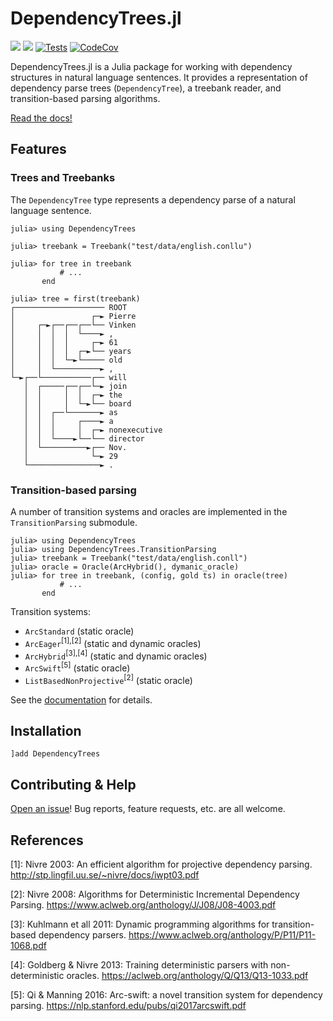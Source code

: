# DependencyTrees.jl

[![](https://img.shields.io/badge/docs-stable-blue.svg)](https://dellison.github.io/DependencyTrees.jl/stable) [![](https://img.shields.io/badge/docs-dev-blue.svg)](https://dellison.github.io/DependencyTrees.jl/dev) [![Tests](https://github.com/dellison/DependencyTrees.jl/actions/workflows/test.yml/badge.svg)](https://github.com/dellison/DependencyTrees.jl/actions/workflows/test.yml) [![CodeCov](https://codecov.io/gh/dellison/DependencyTrees.jl/branch/master/graph/badge.svg)](https://codecov.io/gh/dellison/DependencyTrees.jl)

DependencyTrees.jl is a Julia package for working with dependency structures in natural language sentences. It provides a representation of dependency parse trees (`DependencyTree`), a treebank reader, and transition-based parsing algorithms.

[Read the docs!](https://dellison.github.io/DependencyTrees.jl/stable/)

## Features

### Trees and Treebanks

The `DependencyTree` type represents a dependency parse of a natural language sentence.

```julia-repl
julia> using DependencyTrees

julia> treebank = Treebank("test/data/english.conllu")

julia> for tree in treebank
           # ...
       end

julia> tree = first(treebank)
┌──────────────────── ROOT
│                 ┌─► Pierre
│     ┌─►┌──┌──┌──└── Vinken
│     │  │  │  └────► ,
│     │  │  │     ┌─► 61
│     │  │  │  ┌─►└── years
│     │  │  └─►└───── old
│     │  └──────────► ,
└─►┌──└───────────┌── will
   │  ┌─────┌──┌──└─► join
   │  │     │  │  ┌─► the
   │  │     │  └─►└── board
   │  │  ┌──└───────► as
   │  │  │     ┌────► a
   │  │  │     │  ┌─► nonexecutive
   │  │  └────►└──└── director
   │  └──────────►┌── Nov.
   │              └─► 29
   └────────────────► .
```

### Transition-based parsing

A number of transition systems and oracles are implemented in the `TransitionParsing` submodule.

```julia-repl
julia> using DependencyTrees
julia> using DependencyTrees.TransitionParsing
julia> treebank = Treebank("test/data/english.conll")
julia> oracle = Oracle(ArcHybrid(), dymanic_oracle)
julia> for tree in treebank, (config, gold ts) in oracle(tree)
           # ...
       end
```

Transition systems:

* `ArcStandard` (static oracle)
* `ArcEager`<sup>[1],[2]</sup> (static and dynamic oracles)
* `ArcHybrid`<sup>[3],[4]</sup> (static and dynamic oracles)
* `ArcSwift`<sup>[5]</sup> (static oracle)
* `ListBasedNonProjective`<sup>[2]</sup> (static oracle)

See the [documentation](https://dellison.github.io/DependencyTrees.jl/stable/transition_parsing) for details.

## Installation

```
]add DependencyTrees
```

## Contributing & Help

[Open an issue](https://github.com/dellison/DependencyTrees.jl/issues/new)! Bug reports, feature requests, etc. are all welcome.

## References

[1]: Nivre 2003: An efficient algorithm for projective dependency parsing. http://stp.lingfil.uu.se/~nivre/docs/iwpt03.pdf

[2]: Nivre 2008: Algorithms for Deterministic Incremental Dependency Parsing. https://www.aclweb.org/anthology/J/J08/J08-4003.pdf

[3]: Kuhlmann et all 2011: Dynamic programming algorithms for transition-based dependency parsers. https://www.aclweb.org/anthology/P/P11/P11-1068.pdf

[4]: Goldberg & Nivre 2013: Training deterministic parsers with non-deterministic oracles. https://aclweb.org/anthology/Q/Q13/Q13-1033.pdf

[5]: Qi & Manning 2016: Arc-swift: a novel transition system for dependency parsing. https://nlp.stanford.edu/pubs/qi2017arcswift.pdf

